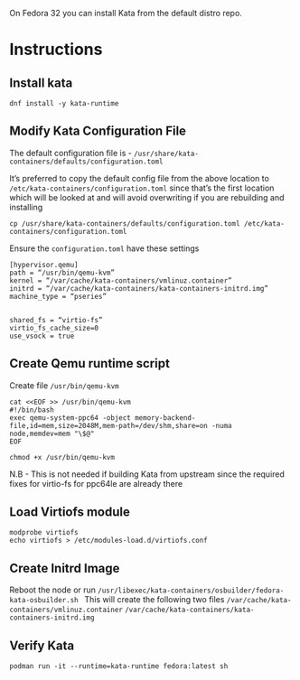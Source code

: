 On Fedora 32 you can install Kata from the default distro repo.

# Instructions

## Install kata
```
dnf install -y kata-runtime
```

## Modify Kata Configuration File
The default configuration file is - `/usr/share/kata-containers/defaults/configuration.toml`

It’s preferred to copy the default config file from the above location to `/etc/kata-containers/configuration.toml` since that’s the first location which will be looked at and will avoid overwriting if you are rebuilding and installing

```
cp /usr/share/kata-containers/defaults/configuration.toml /etc/kata-containers/configuration.toml
```

Ensure the `configuration.toml` have these settings 

```
[hypervisor.qemu]
path = “/usr/bin/qemu-kvm”
kernel = “/var/cache/kata-containers/vmlinuz.container”
initrd = “/var/cache/kata-containers/kata-containers-initrd.img”
machine_type = “pseries”


shared_fs = “virtio-fs”
virtio_fs_cache_size=0
use_vsock = true
```

## Create Qemu runtime script
Create file `/usr/bin/qemu-kvm`
```
cat <<EOF >> /usr/bin/qemu-kvm
#!/bin/bash
exec qemu-system-ppc64 -object memory-backend-file,id=mem,size=2048M,mem-path=/dev/shm,share=on -numa node,memdev=mem "\$@"
EOF

chmod +x /usr/bin/qemu-kvm
```
N.B - This is not needed if building Kata from upstream since the required fixes for virtio-fs for ppc64le are already there
## Load Virtiofs module
```
modprobe virtiofs
echo virtiofs > /etc/modules-load.d/virtiofs.conf
```

## Create Initrd Image

Reboot the node or run `/usr/libexec/kata-containers/osbuilder/fedora-kata-osbuilder.sh `
This will create the following two files
`/var/cache/kata-containers/vmlinuz.container`
`/var/cache/kata-containers/kata-containers-initrd.img`

## Verify Kata
```
podman run -it --runtime=kata-runtime fedora:latest sh
```
